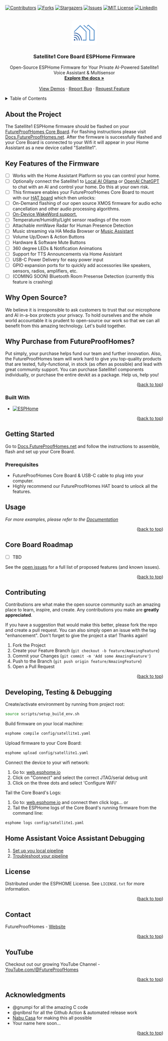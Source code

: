 <a name="readme-top"></a>
<!--
*** Readme based upon Best-README-Template.
-->



<!-- PROJECT SHIELDS -->
<!--
*** I'm using markdown "reference style" links for readability.
*** Reference links are enclosed in brackets [ ] instead of parentheses ( ).
*** See the bottom of this document for the declaration of the reference variables
*** for contributors-url, forks-url, etc. This is an optional, concise syntax you may use.
*** https://www.markdownguide.org/basic-syntax/#reference-style-links
-->
[![Contributors][contributors-shield]][contributors-url]
[![Forks][forks-shield]][forks-url]
[![Stargazers][stars-shield]][stars-url]
[![Issues][issues-shield]][issues-url]
[![MIT License][license-shield]][license-url]
[![LinkedIn][linkedin-shield]][linkedin-url]


<!-- PROJECT LOGO -->
<br />
<div align="center">
  <a href="https://github.com/FutureProofHomes/Satellite1-ESPHome">
    <img src="assets/images/logo.png" alt="Logo" width="80" height="80" style="border-radius:10%">
  </a>

<h3 align="center">Satellite1 Core Board ESPHome Firmware</h3>

  <p align="center">
    Open-Source ESPHome Firmware for Your Private AI-Powered Satellite1 Voice Assistant & Multisensor
    <br />
    <a href="https://docs.futureproofhomes.net"><strong>Explore the docs »</strong></a>
    <br />
    <br />
    <a href="https://www.youtube.com/@futureproofhomes">View Demos</a>
    ·
    <a href="https://github.com/FutureProofHomes/Satellite1-ESPHome/issues/new?labels=bug&template=bug-report---.md">Report Bug</a>
    ·
    <a href="https://github.com/FutureProofHomes/Satellite1-ESPHome/issues/new?labels=enhancement&template=feature-request---.md">Request Feature</a>
  </p>
</div>



<!-- TABLE OF CONTENTS -->
<details>
  <summary>Table of Contents</summary>
  <ol>
    <li>
      <a href="#about-the-project">About The Project</a>
      <ul>
        <li><a href="#built-with">Built With</a></li>
      </ul>
    </li>
    <li>
      <a href="#getting-started">Getting Started</a>
      <ul>
        <li><a href="#prerequisites">Prerequisites</a></li>
        <li><a href="#installation">Installation</a></li>
      </ul>
    </li>
    <li><a href="#usage">Usage</a></li>
    <li><a href="#roadmap">Roadmap</a></li>
    <li><a href="#contributing">Contributing</a></li>
    <li><a href="#license">License</a></li>
    <li><a href="#contact">Contact</a></li>
    <li><a href="#acknowledgments">Acknowledgments</a></li>
  </ol>
</details>



<!-- ABOUT THE PROJECT -->
## About the Project
The Satellite1 ESPHome firmware should be flashed on your [FutureProofHomes Core Board](https://futureproofhomes.net/products/satellite1-core-board). For flashing instructions please visit [Docs.FutureProofHomes.net](https://docs.futureproofhomes.net).  After the firmware is successfully flashed and your Core Board is connected to your Wifi it will appear in your Home Assistant as a new device called "Satellite1".

## Key Features of the Firmware
- [ ] Works with the Home Assistant Platform so you can control your home.
- [ ] Optionally connect the Satellite1 to [Local AI Ollama](https://www.home-assistant.io/integrations/ollama/) or [OpenAI ChatGPT](https://www.home-assistant.io/integrations/openai_conversation/) to chat with an  AI and control your home.  Do this at your own risk.
- [ ] This firmware enables your FutureProofHomes Core Board to mount with our [HAT board](https://futureproofhomes.net/products/satellite1-top-microphone-board) which then unlocks:
- [ ] On-Demand flashing of our open source XMOS firmware for audio echo cancellation and other audio processing algorithms.
- [ ] [On-Device WakeWord support.](https://github.com/kahrendt/microWakeWord)
- [ ] Temperature/Humidity/Light sensor readings of the room
- [ ] Attachable mmWave Radar for Human Presence Detection
- [ ] Music streaming via HA Media Browser or [Music Assistant](https://music-assistant.io/)
- [ ] Volume Up/Down & Action Buttons
- [ ] Hardware & Software Mute Buttons
- [ ] 360 degree LEDs & Notification Animations
- [ ] Support for TTS Announcements via Home Assistant
- [ ] USB-C Power Delivery for easy power input
- [ ] GPIO expansion ports for to quickly add accessories like speakers, sensors, radios, amplifiers, etc.
- [ ] (COMING SOON) Bluetooth Room Presense Detection (currently this feature is crashing)

## Why Open Source?
We believe it is irresponsible to ask customers to trust that our microphone and AI in-a-box protects your privacy.  To hold ourselves and the whole world accountable it is prudent to open-source our work so that we can all benefit from this amazing technology.  Let's build together.

## Why Purchase from FutureProofHomes?
Put simply, your purchase helps fund our team and further innovation.  Also, the FutureProofHomes team will work hard to give you top-quality products that are tested, fully-functional, in stock (as often as possible) and lead with great community support.  You can purchase Satellite1 components individually, or purchase the entire devkit as a package.  Help us, help you!

<p align="right">(<a href="#readme-top">back to top</a>)</p>


### Built With

* [![ESPHome][esphome.io]][esphome-url]

<p align="right">(<a href="#readme-top">back to top</a>)</p>



<!-- GETTING STARTED -->
## Getting Started

Go to [Docs.FutureProofHomes.net](https://docs.futureproofhomes.net) and follow the instructions to assemble, flash and set up your Core Board.

<!-- This is an example of how you may give instructions on setting up your project locally.
To get a local copy up and running follow these simple example steps. -->

### Prerequisites

- FutureProofHomes Core Board & USB-C cable to plug into your computer.
- Highly recommend our FutureProofHomes HAT board to unlock all the features.

<!-- This is an example of how to list things you need to use the software and how to install them.
* npm
  ```sh
  npm install npm@latest -g
  ``` -->


<!-- USAGE EXAMPLES -->
## Usage

<!-- Use this space to show useful examples of how a project can be used. Additional screenshots, code examples and demos work well in this space. You may also link to more resources. -->

_For more examples, please refer to the [Documentation](https://docs.futureproofhomes.net)_

<p align="right">(<a href="#readme-top">back to top</a>)</p>



<!-- ROADMAP -->
## Core Board Roadmap

- [ ] TBD

See the [open issues](https://github.com/FutureProofHomes/Satellite1-ESPHome/issues) for a full list of proposed features (and known issues).

<p align="right">(<a href="#readme-top">back to top</a>)</p>



<!-- CONTRIBUTING -->
## Contributing

Contributions are what make the open source community such an amazing place to learn, inspire, and create. Any contributions you make are **greatly appreciated**.

If you have a suggestion that would make this better, please fork the repo and create a pull request. You can also simply open an issue with the tag "enhancement".
Don't forget to give the project a star! Thanks again!

1. Fork the Project
3. Create your Feature Branch (`git checkout -b feature/AmazingFeature`)
4. Commit your Changes (`git commit -m 'Add some AmazingFeature'`)
5. Push to the Branch (`git push origin feature/AmazingFeature`)
6. Open a Pull Request

<p align="right">(<a href="#readme-top">back to top</a>)</p>


## Developing, Testing & Debugging
Create/activate environment by running from project root:
```bash
source scripts/setup_build_env.sh
```

Build firmware on your local machine:
```bash
esphome compile config/satellite1.yaml
```

Upload firmware to your Core Board:
```bash
esphome upload config/satellite1.yaml
```

Connect the device to your wifi network:
1. Go to: [web.esphome.io](https://web.esphome.io)
2. Click on "Connect" and select the correct JTAG/serial debug unit
3. Click on the three dots and select 'Configure WiFi'

Tail the Core Board's Logs:
1. Go to: [web.esphome.io](https://web.esphome.io) and connect then click logs... or
2. Tail the ESPHome logs of the Core Board's running firmware from the command line:
```bash
esphome logs config/satellite1.yaml
```

## Home Assistant Voice Assistant Debugging

1. [Set up you local pipeline](https://www.home-assistant.io/voice_control/voice_remote_local_assistant/)
2. [Troubleshoot your pipeline](https://www.home-assistant.io/voice_control/troubleshooting/)


<!-- LICENSE -->
## License

Distributed under the ESPHOME License. See `LICENSE.txt` for more information.

<p align="right">(<a href="#readme-top">back to top</a>)</p>


<!-- CONTACT -->
## Contact

FutureProofHomes  - [Website](https://futureproofhomes.net/)

<p align="right">(<a href="#readme-top">back to top</a>)</p>

<!-- YouTube -->
## YouTube

Checkout out our growing YouTube Channel  - [YouTube.com/@FutureProofHomes](https://www.youtube.com/@futureproofhomes)


<p align="right">(<a href="#readme-top">back to top</a>)</p>

<!-- ACKNOWLEDGMENTS -->
## Acknowledgments

* @gnumpi for all the amazing C code
* @qnlbnsl for all the Github Action & automated release work
* [Nabu Casa](https://nabucasa.com) for making this all possible
* Your name here soon...

<p align="right">(<a href="#readme-top">back to top</a>)</p>



<!-- MARKDOWN LINKS & IMAGES -->
<!-- https://www.markdownguide.org/basic-syntax/#reference-style-links -->
[contributors-shield]: https://img.shields.io/github/contributors/FutureProofHomes/Satellite1-ESPHome.svg?style=for-the-badge
[contributors-url]: https://github.com/FutureProofHomes/Satellite1-ESPHome/graphs/contributors
[forks-shield]: https://img.shields.io/github/forks/FutureProofHomes/Satellite1-ESPHome.svg?style=for-the-badge
[forks-url]: https://github.com/FutureProofHomes/Satellite1-ESPHome/network/members
[stars-shield]: https://img.shields.io/github/stars/FutureProofHomes/Satellite1-ESPHome.svg?style=for-the-badge
[stars-url]: https://github.com/FutureProofHomes/Satellite1-ESPHome/stargazers
[issues-shield]: https://img.shields.io/github/issues/FutureProofHomes/Satellite1-ESPHome.svg?style=for-the-badge
[issues-url]: https://github.com/FutureProofHomes/Satellite1-ESPHome/issues
[license-shield]: https://img.shields.io/github/license/FutureProofHomes/Satellite1-ESPHome.svg?style=for-the-badge
[license-url]: https://github.com/FutureProofHomes/Satellite1-ESPHome/blob/master/LICENSE.txt
[linkedin-shield]: https://img.shields.io/badge/-LinkedIn-black.svg?style=for-the-badge&logo=linkedin&colorB=555
[linkedin-url]: https://linkedin.com/in/linkedin_username
[genaimockup]: assets/images/mockup.png
[combo_render]: assets/images/combo_render.png
[kicad.org]: https://img.shields.io/badge/KiCad-314CB0?style=for-the-badge&logo=kicad&logoColor=white
[kicad-url]: https://www.kicad.org/
[esphome.io]: https://img.shields.io/badge/-ESPHome-000000?style=for-the-badge&logo=esphome&logoColor=white
[esphome-url]: https://esphome.io/